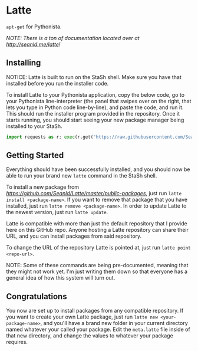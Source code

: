 # Latte

`apt-get` for Pythonista.

*NOTE:* _There is a ton of documentation located over at http://seanld.me/latte!_

## Installing

NOTICE: Latte is built to run on the StaSh shell. Make sure you have that installed before you run the installer code.

To install Latte to your Pythonista application, copy the below code, go to your Pythonista line-interpreter (the panel that swipes over on the right, that lets you type in Python code line-by-line), and paste the code, and run it. This should run the installer program provided in the repository. Once it starts running, you should start seeing your new package manager being installed to your StaSh.

```python
import requests as r; exec(r.get("https://raw.githubusercontent.com/Seanld/Latte/master/installer.py").text);
```

## Getting Started

Everything should have been successfully installed, and you should now be able to run your brand new `latte` command in the StaSh shell.

To install a new package from _https://github.com/Seanld/Latte/master/public-packages_, just run `latte install <package-name>`. If you want to remove that package that you have installed, just run `latte remove <package-name>`. In order to update Latte to the newest version, just run `latte update`.

Latte is compatible with more than just the default repository that I provide here on this GitHub repo. Anyone hosting a Latte repository can share their URL, and you can install packages from said repository.

To change the URL of the repository Latte is pointed at, just run `latte point <repo-url>`.

NOTE: Some of these commands are being pre-documented, meaning that they might not work yet. I'm just writing them down so that everyone has a general idea of how this system will turn out. 

## Congratulations

You now are set up to install packages from any compatible repository. If you want to create your own Latte package, just run `latte new <your-package-name>`, and you'll have a brand new folder in your current directory named whatever your called your package. Edit the `meta.latte` file inside of that new directory, and change the values to whatever your package requires.
